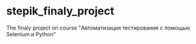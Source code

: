 # stepik_finaly_project
The finaly project on course "Автоматизация тестирования с помощью Selenium и Python"
